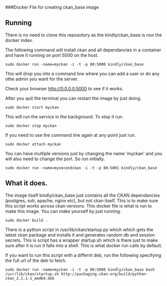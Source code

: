 ###Docker File for creating ckan_base image

## Running

There is no need to clone this reposotory as the kindly/ckan_base is non the docker index.

The following command will install ckan and all dependancies in a container and have it running on port 5000 on the host.

```sudo docker run -name=myckan -i -t -p 80:5000 kindly/ckan_base```

This will drop you into a command line where you can add a user or do any othe admin you want for the server.

Check your browser http://0.0.0.0:5000 to see if it works.

After you quit the terminal you can restart the image by just doing.

```sudo docker start myckan```

This will run the service in the background. To stop it run.

```sudo docker stop myckan```

If you need to use the command line again at any point just run.

```sudo docker attach myckan```

You can have multiple versions just by changing the name 'myckan' and you will also need to change the port.  So run initially.

```sudo docker run -name=mysecondckan -i -t -p 80:5001 kindly/ckan_base``` 

## What it does.

The image itself kindly/ckan_base just contains all the CKAN dependancies (postgres, solr, apache, nginx etc), but not ckan itself.  This is to make sure this script works across ckan versions.  This docker file is what is run to make this image.  You can make yourself by just running.

```sudo docker build .```

There is a python script in /usr/lib/ckan/startup.py which which gets the latest ckan package and installs it and generates random db and session secrets. This is script has a wrapper startup.sh which is there just to make sure after it is run it falls into a shell.  This is what docker run calls by default.

If you want to run this script with a differnt deb, run the following
specifying the full url of the deb to fetch.

```sudo docker run -name=myckan -i -t -p 80:5000 kindly/ckan_base bash /usr/lib/ckan/startup.sh http://packaging.ckan.org/build/python-ckan_2.1.1-1_amd64.deb```




